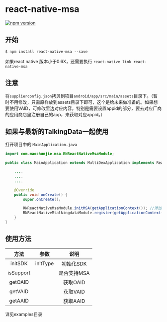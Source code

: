 # react-native-msa

[![npm version](https://badge.fury.io/js/react-native-msa.svg)](https://badge.fury.io/js/react-native-msa)

## 开始

`$ npm install react-native-msa --save`

如果react native 版本小于0.6X，还需要执行 `react-native link react-native-msa`

## 注意

将`supplierconfig.json`拷贝到项目`android/app/src/main/assets`目录下。（暂时不用修改，只需原样放到assets目录下即可，这个是给未来做准备的。如果想要使用VAID，可修改里边对应内容，特别是需要设置appid的部分，要去对应厂商的应用商店里注册自己的app，来获取对应appid。）


## 如果与最新的TalkingData一起使用
打开项目中的 `MainApplication.java`

```java
import com.maochunjie.msa.RNReactNativeMsaModule;

public class MainApplication extends MultiDexApplication implements ReactApplication {

	....
	....
	....

	@Override
    public void onCreate() {
        super.onCreate();

        RNReactNativeMsaModule.initMSA(getApplicationContext()); //添加这句，在TD init之前
        RNReactNativeMtalkingdataModule.register(getApplicationContext(), null, null, true); //talkingdata
    }
}
```


## 使用方法

|         方法        |   参数  |   说明  |
| :-----------------: | :---: | :---: |
| initSDK | initType | 初始化SDK |
| isSupport |  | 是否支持MSA |
| getOAID |  | 获取OAID |
| getVAID |  | 获取VAID |
| getAAID |  | 获取AAID |

详见examples目录
